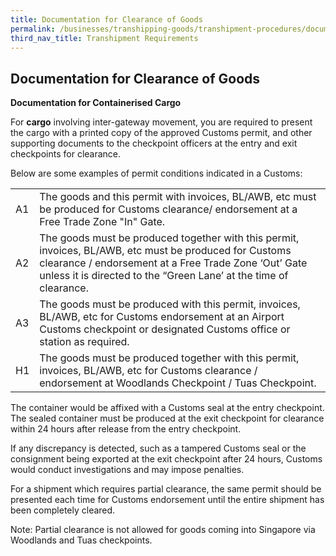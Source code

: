 ```yaml
---
title: Documentation for Clearance of Goods
permalink: /businesses/transhipping-goods/transhipment-procedures/documentation-for-clearance-of-goods
third_nav_title: Transhipment Requirements  
---
```


## Documentation for Clearance of Goods

**Documentation for Containerised Cargo**

For **cargo**  involving inter-gateway movement, you are required to present the cargo with a printed copy of the approved Customs permit, and other supporting documents to the checkpoint officers at the entry and exit checkpoints for clearance.

Below are some examples of permit conditions indicated in a Customs:

|  |  |
|--|--|
| A1 | The goods and this permit with invoices, BL/AWB, etc must be produced for Customs clearance/ endorsement at a Free Trade Zone "In" Gate. |
| A2 | The goods must be produced together with this permit, invoices, BL/AWB, etc must be produced for Customs clearance / endorsement at a Free Trade Zone ‘Out’ Gate unless it is directed to the “Green Lane’ at the time of clearance. |
| A3 | The goods must be produced with this permit, invoices, BL/AWB, etc for Customs endorsement at an Airport Customs checkpoint or designated Customs office or station as required. |
| H1 | The goods must be produced together with this permit, invoices, BL/AWB, etc for Customs clearance / endorsement at Woodlands Checkpoint / Tuas Checkpoint. |


The container would be affixed with a Customs seal at the entry checkpoint. The sealed container must be produced at the exit checkpoint for clearance within 24 hours after release from the entry checkpoint.

If any discrepancy is detected, such as a tampered Customs seal or the consignment being exported at the exit checkpoint after 24 hours, Customs would conduct investigations and may impose penalties.

For a shipment which requires partial clearance, the same permit should be presented each time for Customs endorsement until the entire shipment has been completely cleared.

Note: Partial clearance is not allowed for goods coming into Singapore via Woodlands and Tuas checkpoints.

